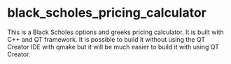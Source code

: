 # black_scholes_pricing_calculator 

This is a Black Scholes options and greeks pricing calculator. It is built with C++ and QT framework. It is possible to build it without using the QT Creator IDE with qmake but it will be much easier to build it with using QT Creator. 
